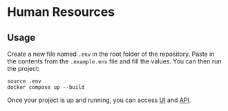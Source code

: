 # Human Resources

## Usage

Create a new file named `.env` in the root folder of the repository. Paste in the contents from the `.example.env` file and fill the values. You can then run the project:

```shell
source .env
docker compose up --build
```

Once your project is up and running, you can access [UI](http://localhost) and [API](http://localhost/api/v1/docs).

